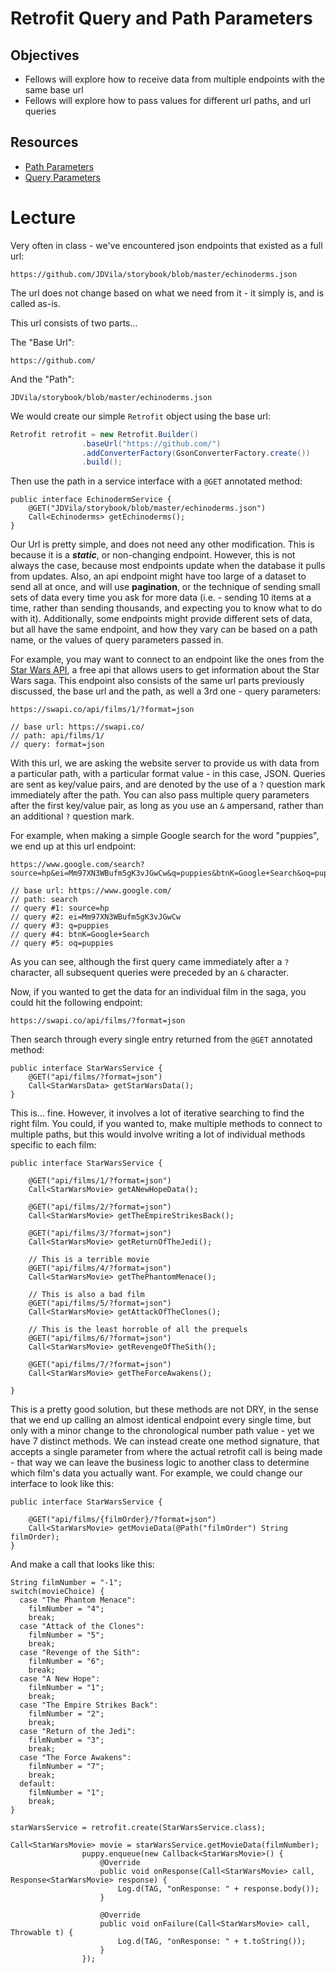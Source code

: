 # Retrofit Query and Path Parameters

## Objectives
* Fellows will explore how to receive data from multiple endpoints with the same base url
* Fellows will explore how to pass values for different url paths, and url queries

## Resources
* [Path Parameters](https://futurestud.io/tutorials/retrofit-optional-path-parameters)
* [Query Parameters](https://futurestud.io/tutorials/retrofit-optional-query-parameters)

# Lecture

Very often in class - we've encountered json endpoints that existed as a full url:

```
https://github.com/JDVila/storybook/blob/master/echinoderms.json
```

The url does not change based on what we need from it - it simply is, and is called as-is.

This url consists of two parts...

The "Base Url":

```
https://github.com/
```

And the "Path":

```
JDVila/storybook/blob/master/echinoderms.json
```

We would create our simple `Retrofit` object using the base url:

``` java
Retrofit retrofit = new Retrofit.Builder()
                .baseUrl("https://github.com/")
                .addConverterFactory(GsonConverterFactory.create())
                .build();
```

Then use the path in a service interface with a `@GET` annotated method:

```
public interface EchinodermService {
    @GET("JDVila/storybook/blob/master/echinoderms.json")
    Call<Echinoderms> getEchinoderms();
}
```

Our Url is pretty simple, and does not need any other modification. This is because it is a ***static***, or non-changing endpoint. However, this is not always the case, because most endpoints update when the database it pulls from updates. Also, an api endpoint might have too large of a dataset to send all at once, and will use **pagination**, or the technique of sending small sets of data every time you ask for more data (i.e. - sending 10 items at a time, rather than sending thousands, and expecting you to know what to do with it). Additionally, some endpoints might provide different sets of data, but all have the same endpoint, and how they vary can be based on a path name, or the values of query parameters passed in.

For example, you may want to connect to an endpoint like the ones from the [Star Wars API](https://www.swapi.co/), a free api that allows users to get information about the Star Wars saga. This endpoint also consists of the same url parts previously discussed, the base url and the path, as well a 3rd one - query parameters:

```
https://swapi.co/api/films/1/?format=json

// base url: https://swapi.co/
// path: api/films/1/
// query: format=json
```

With this url, we are asking the website server to provide us with data from a particular path, with a particular format value - in this case, JSON. Queries are sent as key/value pairs, and are denoted by the use of a `?` question mark immediately after the path. You can also pass multiple query parameters after the first key/value pair, as long as you use an `&` ampersand, rather than an additional `?` question mark.

For example, when making a simple Google search for the word "puppies", we end up at this url endpoint:

```
https://www.google.com/search?source=hp&ei=Mm97XN3WBufm5gK3vJGwCw&q=puppies&btnK=Google+Search&oq=puppies

// base url: https://www.google.com/
// path: search
// query #1: source=hp
// query #2: ei=Mm97XN3WBufm5gK3vJGwCw
// query #3: q=puppies
// query #4: btnK=Google+Search
// query #5: oq=puppies
```

As you can see, although the first query came immediately after a `?` character, all subsequent queries were preceded by an `&` character.

Now, if you wanted to get the data for an individual film in the saga, you could hit the following endpoint:

```
https://swapi.co/api/films/?format=json
```

Then search through every single entry returned from the `@GET` annotated method:

```
public interface StarWarsService {
    @GET("api/films/?format=json")
    Call<StarWarsData> getStarWarsData();
}
```

This is... fine. However, it involves a lot of iterative searching to find the right film. You could, if you wanted to, make multiple methods to connect to multiple paths, but this would involve writing a lot of individual methods specific to each film:

```
public interface StarWarsService {

    @GET("api/films/1/?format=json")
    Call<StarWarsMovie> getANewHopeData();
    
    @GET("api/films/2/?format=json")
    Call<StarWarsMovie> getTheEmpireStrikesBack();
    
    @GET("api/films/3/?format=json")
    Call<StarWarsMovie> getReturnOfTheJedi();
    
    // This is a terrible movie
    @GET("api/films/4/?format=json")
    Call<StarWarsMovie> getThePhantomMenace();
    
    // This is also a bad film
    @GET("api/films/5/?format=json")
    Call<StarWarsMovie> getAttackOfTheClones();
    
    // This is the least horroble of all the prequels
    @GET("api/films/6/?format=json")
    Call<StarWarsMovie> getRevengeOfTheSith();
    
    @GET("api/films/7/?format=json")
    Call<StarWarsMovie> getTheForceAwakens();
    
}
```

This is a pretty good solution, but these methods are not DRY, in the sense that we end up calling an almost identical endpoint every single time, but only with a minor change to the chronological number path value - yet we have 7 distinct methods. We can instead create one method signature, that accepts a single parameter from where the actual retrofit call is being made - that way we can leave the business logic to another class to determine which film's data you actually want. For example, we could change our interface to look like this:

```
public interface StarWarsService {

    @GET("api/films/{filmOrder}/?format=json")
    Call<StarWarsMovie> getMovieData(@Path("filmOrder") String filmOrder);
}
```

And make a call that looks like this:

```
String filmNumber = "-1";
switch(movieChoice) {
  case "The Phantom Menace":
    filmNumber = "4";
    break;
  case "Attack of the Clones":
    filmNumber = "5";
    break;
  case "Revenge of the Sith":
    filmNumber = "6";
    break;
  case "A New Hope":
    filmNumber = "1";
    break;
  case "The Empire Strikes Back":
    filmNumber = "2";
    break;
  case "Return of the Jedi":
    filmNumber = "3";
    break;
  case "The Force Awakens":
    filmNumber = "7";
    break;
  default:
    filmNumber = "1";
    break;
}

starWarsService = retrofit.create(StarWarsService.class);

Call<StarWarsMovie> movie = starWarsService.getMovieData(filmNumber);
                puppy.enqueue(new Callback<StarWarsMovie>() {
                    @Override
                    public void onResponse(Call<StarWarsMovie> call, Response<StarWarsMovie> response) {
                        Log.d(TAG, "onResponse: " + response.body());
                    }

                    @Override
                    public void onFailure(Call<StarWarsMovie> call, Throwable t) {
                        Log.d(TAG, "onResponse: " + t.toString());
                    }
                });
```

